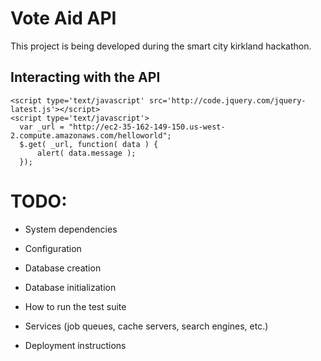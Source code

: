 # Vote Aid API

This project is being developed during the smart city kirkland hackathon.

## Interacting with the API

    <script type='text/javascript' src='http://code.jquery.com/jquery-latest.js'></script>
    <script type='text/javascript'>
      var _url = "http://ec2-35-162-149-150.us-west-2.compute.amazonaws.com/helloworld";
      $.get( _url, function( data ) {
          alert( data.message );
      });
  </script>

# TODO:

* System dependencies

* Configuration

* Database creation

* Database initialization

* How to run the test suite

* Services (job queues, cache servers, search engines, etc.)

* Deployment instructions
